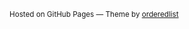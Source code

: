 <footer>
  <p><small>Hosted on GitHub Pages &mdash; Theme by <a href="https://github.com/orderedlist">orderedlist</a></small></p>
</footer>